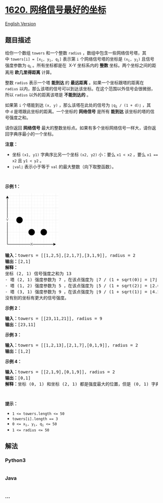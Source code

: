 # [1620. 网络信号最好的坐标](https://leetcode-cn.com/problems/coordinate-with-maximum-network-quality)

[English Version](/solution/1600-1600/1620.Coordinate%20With%20Maximum%20Network%20Quality/README_EN.md)

## 题目描述

<!-- 这里写题目描述 -->

<p>给你一个数组 <code>towers</code> 和一个整数 <code>radius</code> ，数组中包含一些网络信号塔，其中 <code>towers[i] = [x<sub>i</sub>, y<sub>i</sub>, q<sub>i</sub>]</code> 表示第 <code>i</code> 个网络信号塔的坐标是 <code>(x<sub>i</sub>, y<sub>i</sub>)</code> 且信号强度参数为 <code>q<sub>i</sub></code><sub> </sub>。所有坐标都是在  X-Y 坐标系内的 <strong>整数</strong> 坐标。两个坐标之间的距离用 <strong>欧几里得距离</strong> 计算。</p>

<p>整数 <code>radius</code> 表示一个塔 <strong>能到达 </strong>的 <strong>最远距离</strong> 。如果一个坐标跟塔的距离在 <code>radius</code> 以内，那么该塔的信号可以到达该坐标。在这个范围以外信号会很微弱，所以 <code>radius</code> 以外的距离该塔是 <strong>不能到达的</strong> 。</p>

<p>如果第 <code>i</code> 个塔能到达 <code>(x, y)</code> ，那么该塔在此处的信号为 <code>⌊q<sub>i</sub> / (1 + d)⌋</code> ，其中 <code>d</code> 是塔跟此坐标的距离。一个坐标的 <b>网络信号</b> 是所有 <strong>能到达 </strong>该坐标的塔的信号强度之和。</p>

<p>请你返回 <strong>网络信号</strong> 最大的整数坐标点。如果有多个坐标网络信号一样大，请你返回字典序最小的一个坐标。</p>

<p><strong>注意：</strong></p>

<ul>
	<li>坐标 <code>(x1, y1)</code> 字典序比另一个坐标 <code>(x2, y2)</code> 小：要么 <code>x1 < x2</code> ，要么 <code>x1 == x2</code> 且 <code>y1 < y2</code> 。</li>
	<li><code>⌊val⌋</code> 表示小于等于 <code>val</code> 的最大整数（向下取整函数）。</li>
</ul>

<p> </p>

<p><strong>示例 1：</strong></p>

![](./images/untitled-diagram.png)

<pre>
<b>输入：</b>towers = [[1,2,5],[2,1,7],[3,1,9]], radius = 2
<b>输出：</b>[2,1]
<strong>解释：</strong>
坐标 (2, 1) 信号强度之和为 13
- 塔 (2, 1) 强度参数为 7 ，在该点强度为 ⌊7 / (1 + sqrt(0)⌋ = ⌊7⌋ = 7
- 塔 (1, 2) 强度参数为 5 ，在该点强度为 ⌊5 / (1 + sqrt(2)⌋ = ⌊2.07⌋ = 2
- 塔 (3, 1) 强度参数为 9 ，在该点强度为 ⌊9 / (1 + sqrt(1)⌋ = ⌊4.5⌋ = 4
没有别的坐标有更大的信号强度。</pre>

<p><strong>示例 2：</strong></p>

<pre>
<b>输入：</b>towers = [[23,11,21]], radius = 9
<b>输出：</b>[23,11]
</pre>

<p><strong>示例 3：</strong></p>

<pre>
<b>输入：</b>towers = [[1,2,13],[2,1,7],[0,1,9]], radius = 2
<b>输出：</b>[1,2]
</pre>

<p><strong>示例 4：</strong></p>

<pre>
<b>输入：</b>towers = [[2,1,9],[0,1,9]], radius = 2
<b>输出：</b>[0,1]
<strong>解释：</strong>坐标 (0, 1) 和坐标 (2, 1) 都是强度最大的位置，但是 (0, 1) 字典序更小。
</pre>

<p> </p>

<p><strong>提示：</strong></p>

<ul>
	<li><code>1 <= towers.length <= 50</code></li>
	<li><code>towers[i].length == 3</code></li>
	<li><code>0 <= x<sub>i</sub>, y<sub>i</sub>, q<sub>i</sub> <= 50</code></li>
	<li><code>1 <= radius <= 50</code></li>
</ul>

## 解法

<!-- 这里可写通用的实现逻辑 -->

<!-- tabs:start -->

### **Python3**

<!-- 这里可写当前语言的特殊实现逻辑 -->

```python

```

### **Java**

<!-- 这里可写当前语言的特殊实现逻辑 -->

```java

```

### **...**

```

```

<!-- tabs:end -->

